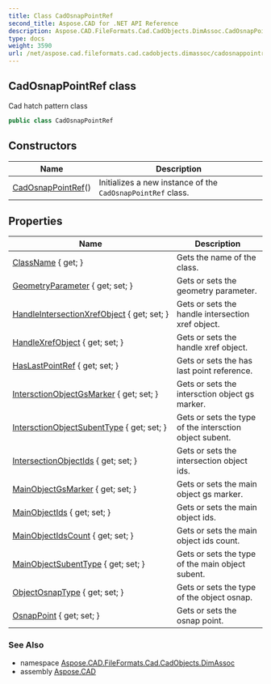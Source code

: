 ```yaml
---
title: Class CadOsnapPointRef
second_title: Aspose.CAD for .NET API Reference
description: Aspose.CAD.FileFormats.Cad.CadObjects.DimAssoc.CadOsnapPointRef class. Cad hatch pattern class
type: docs
weight: 3590
url: /net/aspose.cad.fileformats.cad.cadobjects.dimassoc/cadosnappointref/
---
```

## CadOsnapPointRef class

Cad hatch pattern class

```csharp
public class CadOsnapPointRef
```

## Constructors

| Name | Description |
| --- | --- |
| [CadOsnapPointRef](cadosnappointref/)() | Initializes a new instance of the `CadOsnapPointRef` class. |

## Properties

| Name | Description |
| --- | --- |
| [ClassName](../../aspose.cad.fileformats.cad.cadobjects.dimassoc/cadosnappointref/classname/) { get; } | Gets the name of the class. |
| [GeometryParameter](../../aspose.cad.fileformats.cad.cadobjects.dimassoc/cadosnappointref/geometryparameter/) { get; set; } | Gets or sets the geometry parameter. |
| [HandleIntersectionXrefObject](../../aspose.cad.fileformats.cad.cadobjects.dimassoc/cadosnappointref/handleintersectionxrefobject/) { get; set; } | Gets or sets the handle intersection xref object. |
| [HandleXrefObject](../../aspose.cad.fileformats.cad.cadobjects.dimassoc/cadosnappointref/handlexrefobject/) { get; set; } | Gets or sets the handle xref object. |
| [HasLastPointRef](../../aspose.cad.fileformats.cad.cadobjects.dimassoc/cadosnappointref/haslastpointref/) { get; set; } | Gets or sets the has last point reference. |
| [IntersctionObjectGsMarker](../../aspose.cad.fileformats.cad.cadobjects.dimassoc/cadosnappointref/intersctionobjectgsmarker/) { get; set; } | Gets or sets the intersction object gs marker. |
| [IntersctionObjectSubentType](../../aspose.cad.fileformats.cad.cadobjects.dimassoc/cadosnappointref/intersctionobjectsubenttype/) { get; set; } | Gets or sets the type of the intersction object subent. |
| [IntersectionObjectIds](../../aspose.cad.fileformats.cad.cadobjects.dimassoc/cadosnappointref/intersectionobjectids/) { get; set; } | Gets or sets the intersection object ids. |
| [MainObjectGsMarker](../../aspose.cad.fileformats.cad.cadobjects.dimassoc/cadosnappointref/mainobjectgsmarker/) { get; set; } | Gets or sets the main object gs marker. |
| [MainObjectIds](../../aspose.cad.fileformats.cad.cadobjects.dimassoc/cadosnappointref/mainobjectids/) { get; set; } | Gets or sets the main object ids. |
| [MainObjectIdsCount](../../aspose.cad.fileformats.cad.cadobjects.dimassoc/cadosnappointref/mainobjectidscount/) { get; set; } | Gets or sets the main object ids count. |
| [MainObjectSubentType](../../aspose.cad.fileformats.cad.cadobjects.dimassoc/cadosnappointref/mainobjectsubenttype/) { get; set; } | Gets or sets the type of the main object subent. |
| [ObjectOsnapType](../../aspose.cad.fileformats.cad.cadobjects.dimassoc/cadosnappointref/objectosnaptype/) { get; set; } | Gets or sets the type of the object osnap. |
| [OsnapPoint](../../aspose.cad.fileformats.cad.cadobjects.dimassoc/cadosnappointref/osnappoint/) { get; set; } | Gets or sets the osnap point. |

### See Also

* namespace [Aspose.CAD.FileFormats.Cad.CadObjects.DimAssoc](../../aspose.cad.fileformats.cad.cadobjects.dimassoc/)
* assembly [Aspose.CAD](../../)


